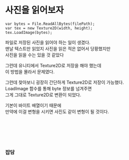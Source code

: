 # 사진을 읽어보자

```
var bytes = File.ReadAllBytes(filePath);
var tex = new Texture2D(width, height);
tex.LoadImage(bytes);
```

파일로 저장된 사진을 읽어야 하는 일이 생겼다.  
맨날 텍스트만 읽었지 사진을 읽은 적은 없어서 당황했지만  
사진을 읽을 수는 있을 것 같았다  

그런데 유니티에서 Texture2D로 저장을 해야 했는데  
이 방법을 몰라서 문제였다.  

그런데 찾아보니 굉장히 간단하게 Texture2D로 저장이 가능했다.  
LoadImage 함수를 통해 byte 정보를 넘겨주면  
그게 그대로 Texture2D로 변환이 되었다.  

기본이 바이트 배열이기 때문에  
만약에 이걸 변형을 시키면 사진도 같이 변형이 될 것이다.  
</br>
</br>
</br>
</br>
</br>

### 잡담
```
```